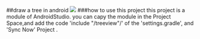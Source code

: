 ##draw a tree in android
<image src="./info2.png"/>
###how to use this project
this project is a module of AndroidStudio. you can capy the module
 in the Project Space,and add the code 'include "/treeview"/' of the 'settings.gradle', and 'Sync Now' Project
.  
